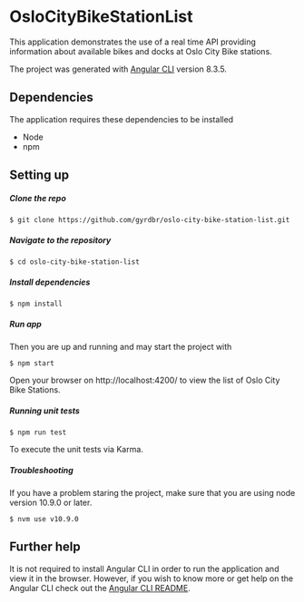 # OsloCityBikeStationList

This application demonstrates the use of a real time API providing information about available bikes and docks at Oslo City Bike stations. 

The project was generated with [Angular CLI](https://github.com/angular/angular-cli) version 8.3.5.

## Dependencies
The application requires these dependencies to be installed

- Node
- npm

## Setting up

##### Clone the repo

```
$ git clone https://github.com/gyrdbr/oslo-city-bike-station-list.git
```

##### Navigate to the repository
```
$ cd oslo-city-bike-station-list
```

##### Install dependencies

```
$ npm install
```

##### Run app
Then you are up and running and may start the project with

```
$ npm start
```

Open your browser on http://localhost:4200/ to view the list of Oslo City Bike Stations.

##### Running unit tests

```
$ npm run test
```

To execute the unit tests via Karma.


##### Troubleshooting
If you have a problem staring the project, make sure that you are using node version 10.9.0 or later.

```
$ nvm use v10.9.0 
```


## Further help
It is not required to install Angular CLI in order to run the application and view it in the browser. However, if you wish to know more or get help on the Angular CLI check out the [Angular CLI README](https://github.com/angular/angular-cli/blob/master/README.md).
